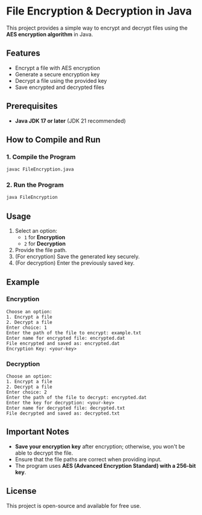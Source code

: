 # File Encryption & Decryption in Java

This project provides a simple way to encrypt and decrypt files using the **AES encryption algorithm** in Java.

## Features
- Encrypt a file with AES encryption
- Generate a secure encryption key
- Decrypt a file using the provided key
- Save encrypted and decrypted files

## Prerequisites
- **Java JDK 17 or later** (JDK 21 recommended)

## How to Compile and Run

### 1. Compile the Program
```sh
javac FileEncryption.java
```

### 2. Run the Program
```sh
java FileEncryption
```

## Usage
1. Select an option:
   - `1` for **Encryption**
   - `2` for **Decryption**
2. Provide the file path.
3. (For encryption) Save the generated key securely.
4. (For decryption) Enter the previously saved key.

## Example
### Encryption
```
Choose an option:
1. Encrypt a file
2. Decrypt a file
Enter choice: 1
Enter the path of the file to encrypt: example.txt
Enter name for encrypted file: encrypted.dat
File encrypted and saved as: encrypted.dat
Encryption Key: <your-key>
```

### Decryption
```
Choose an option:
1. Encrypt a file
2. Decrypt a file
Enter choice: 2
Enter the path of the file to decrypt: encrypted.dat
Enter the key for decryption: <your-key>
Enter name for decrypted file: decrypted.txt
File decrypted and saved as: decrypted.txt
```

## Important Notes
- **Save your encryption key** after encryption; otherwise, you won't be able to decrypt the file.
- Ensure that the file paths are correct when providing input.
- The program uses **AES (Advanced Encryption Standard) with a 256-bit key**.

## License
This project is open-source and available for free use.

